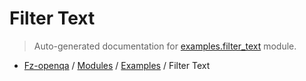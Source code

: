 # Filter Text

> Auto-generated documentation for [examples.filter_text](blob/master/examples/filter_text.py) module.

- [Fz-openqa](../README.md#fz-openqa-index) / [Modules](../MODULES.md#fz-openqa-modules) / [Examples](index.md#examples) / Filter Text

